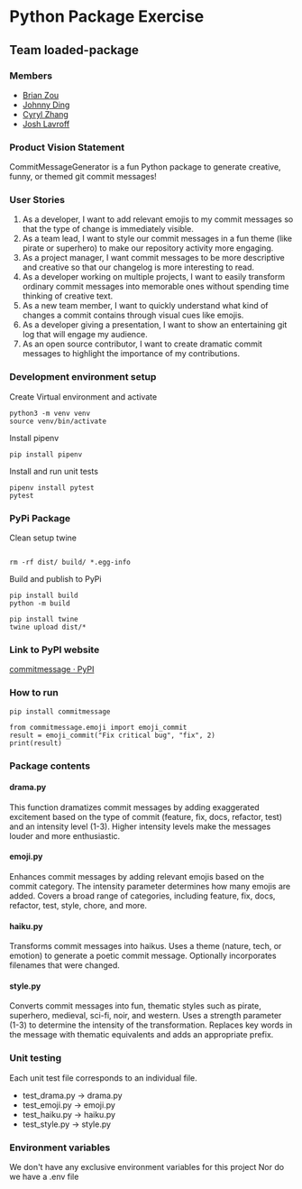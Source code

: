 # Python Package Exercise

## Team loaded-package

### Members
* [Brian Zou](https://github.com/brianzou03)
* [Johnny Ding](https://github.com/yd2960)
* [Cyryl Zhang](https://github.com/nstraightbeam)
* [Josh Lavroff](https://github.com/joshlavroff)

### Product Vision Statement

CommitMessageGenerator is a fun Python package to generate creative, funny, or themed git commit messages!

### User Stories
1. As a developer, I want to add relevant emojis to my commit messages so that the type of change is immediately visible.
2. As a team lead, I want to style our commit messages in a fun theme (like pirate or superhero) to make our repository activity more engaging.
3. As a project manager, I want commit messages to be more descriptive and creative so that our changelog is more interesting to read.
4. As a developer working on multiple projects, I want to easily transform ordinary commit messages into memorable ones without spending time thinking of creative text.
5. As a new team member, I want to quickly understand what kind of changes a commit contains through visual cues like emojis.
6. As a developer giving a presentation, I want to show an entertaining git log that will engage my audience.
7. As an open source contributor, I want to create dramatic commit messages to highlight the importance of my contributions.

### Development environment setup

Create Virtual environment and activate
```
python3 -m venv venv
source venv/bin/activate
```

Install pipenv
```
pip install pipenv
```

Install and run unit tests
```
pipenv install pytest
pytest
```

### PyPi Package

Clean setup twine

```

rm -rf dist/ build/ *.egg-info
```

Build and publish to PyPi
```
pip install build
python -m build

pip install twine
twine upload dist/*
```

### Link to PyPI website
[commitmessage · PyPI](https://pypi.org/project/commitmessage/0.1.0/)

### How to run
```
pip install commitmessage

from commitmessage.emoji import emoji_commit
result = emoji_commit("Fix critical bug", "fix", 2)
print(result)
```

### Package contents


#### drama.py
This function dramatizes commit messages by adding exaggerated excitement based on the type of commit (feature, fix, docs, refactor, test) and an intensity level (1-3).
Higher intensity levels make the messages louder and more enthusiastic.


#### emoji.py
Enhances commit messages by adding relevant emojis based on the commit category.
The intensity parameter determines how many emojis are added.
Covers a broad range of categories, including feature, fix, docs, refactor, test, style, chore, and more.


#### haiku.py
Transforms commit messages into haikus.
Uses a theme (nature, tech, or emotion) to generate a poetic commit message.
Optionally incorporates filenames that were changed.


#### style.py
Converts commit messages into fun, thematic styles such as pirate, superhero, medieval, sci-fi, noir, and western.
Uses a strength parameter (1-3) to determine the intensity of the transformation.
Replaces key words in the message with thematic equivalents and adds an appropriate prefix.


### Unit testing
Each unit test file corresponds to an individual file.
* test_drama.py -> drama.py
* test_emoji.py -> emoji.py
* test_haiku.py -> haiku.py
* test_style.py -> style.py


### Environment variables
We don't have any exclusive environment variables for this project
Nor do we have a .env file